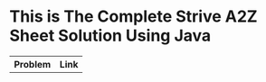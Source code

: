 # This is The Complete Strive A2Z Sheet Solution Using Java

<table > 
<th>Problem</th>
<th>Link</th>
</table>
